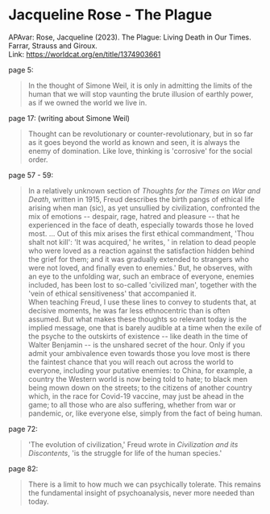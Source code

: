 # Jacqueline Rose - The Plague  

APAvar: Rose, Jacqueline (2023). The Plague: Living Death in Our Times. Farrar, Strauss and Giroux.  
Link: <https://worldcat.org/en/title/1374903661>  

page 5:  
> In the thought of Simone Weil, it is only in admitting the limits of the human that we will stop vaunting the brute illusion of earthly power, as if we owned the world we live in.  

page 17:  (writing about Simone Weil)  
> Thought can be revolutionary or counter-revolutionary, but in so far as it goes beyond the world as known and seen, it is always the enemy of domination. Like love, thinking is 'corrosive' for the social order.  

page 57 - 59:  
> In a relatively unknown section of *Thoughts for the Times on War and Death*, written in 1915, Freud describes the birth pangs of ethical life arising when man (sic), as yet unsullied by civilization, confronted the mix of emotions -- despair, rage, hatred and pleasure -- that he experienced in the face of death, especially towards those he loved most. ... Out of this mix arises the first ethical commandment, 'Thou shalt not kill': 'It was acquired,' he writes, ' in relation to dead people who were loved as a reaction against the satisfaction hidden behind the grief for them; and it was gradually extended to strangers who were not loved, and finally even to enemies.' But, he observes, with an eye to the unfolding war, such an embrace of everyone, enemies included, has been lost to so-called 'civilized man', together with the 'vein of ethical sensitiveness' that accompanied it.  
> When teaching Freud, I use these lines to convey to students that, at decisive moments, he was far less ethnocentric than is often assumed. But what makes these thoughts so relevant today is the implied message, one that is barely audible at a time when the exile of the psyche to the outskirts of existence -- like death in the time of Walter Benjamin -- is the unshared secret of the hour. Only if you admit your ambivalence even towards those you love most is there the faintest chance that you will reach out across the world to everyone, including your putative enemies: to China, for example, a country the Western world is now being told to hate; to black men being mown down on the streets; to the citizens of another country which, in the race for Covid-19 vaccine, may just be ahead in the game; to all those who are also suffering, whether from war or pandemic, or, like everyone else, simply from the fact of being human.  

page 72:  
> 'The evolution of civilization,' Freud wrote in *Civilization and its Discontents*, 'is the struggle for life of the human species.'  

page 82:  
> There is a limit to how much we can psychically tolerate. This remains the fundamental insight of psychoanalysis, never more needed than today.  




